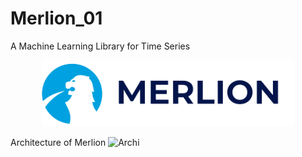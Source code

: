 # Merlion_01
A Machine Learning Library for Time Series


<div align="center">
<img alt="Logo" src="https://github.com/salesforce/Merlion/raw/main/merlion_logo.svg" width="80%"/>
</div>



Architecture of Merlion
![Archi](https://user-images.githubusercontent.com/15075906/135414345-0656fab9-11b4-4b7c-affd-22dbbf81d2cf.PNG)
